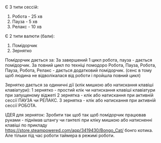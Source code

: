 
Є 3 типи сессій:
1. Робота - 25 хв
2. Пауза - 5 хв
3. Релакс - 10 хв

Є 2 типи валюти (бали):
1. Помідорчик
2. Зернятко

Помідорчик дається за:
За завершений 1 цикл робота, пауза - дається помідорчик. 
За повний цикл по техніці помодоро Робота, Пауза, Робота, Пауза, Робота, Релакс - дається додатковий помідорчик. (сенс в тому щоб людина не відволікалася від роботи і пройшла повний цикл)


Зернятко дається за одиничні дії (клік мишкою або натискання клавіші клавіатури):
1 зернятко - простий клік чи натискання клавіші клавіатури при запущеному віджеті
2 зернятка - клік або натискання при активній сессії ПАУЗА чи РЕЛАКС.
3 зернятка - клік або натискання при активній сессії РОБОТА.

ІДЕЯ для зерняток:
Зробити так щоб так щоб помідорчик працював руками - піднімав штангу чи гантелі при кліку мишкою або натисненні клавіші по прикладу https://store.steampowered.com/app/3419430/Bongo_Cat/ бонго котика. Але тільки під час роботи таймера в режимі роботи.




